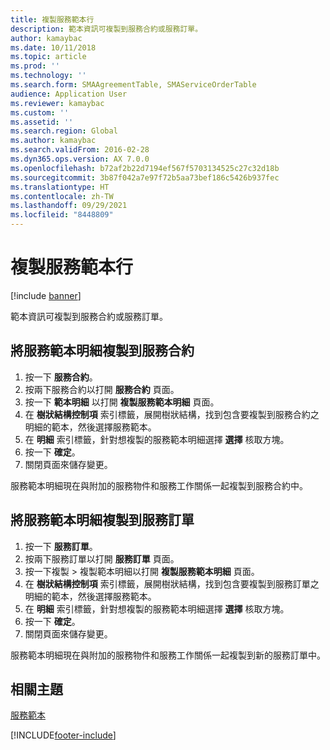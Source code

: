 ```yaml
---
title: 複製服務範本行
description: 範本資訊可複製到服務合約或服務訂單。
author: kamaybac
ms.date: 10/11/2018
ms.topic: article
ms.prod: ''
ms.technology: ''
ms.search.form: SMAAgreementTable, SMAServiceOrderTable
audience: Application User
ms.reviewer: kamaybac
ms.custom: ''
ms.assetid: ''
ms.search.region: Global
ms.author: kamaybac
ms.search.validFrom: 2016-02-28
ms.dyn365.ops.version: AX 7.0.0
ms.openlocfilehash: b72af2b22d7194ef567f5703134525c27c32d18b
ms.sourcegitcommit: 3b87f042a7e97f72b5aa73bef186c5426b937fec
ms.translationtype: HT
ms.contentlocale: zh-TW
ms.lasthandoff: 09/29/2021
ms.locfileid: "8448809"
---
```

# <a name="copy-service-templates-lines"></a>複製服務範本行 

[!include [banner](../includes/banner.md)]

範本資訊可複製到服務合約或服務訂單。

## <a name="copy-service-template-lines-into-a-service-agreement"></a>將服務範本明細複製到服務合約

1. 按一下 **服務合約**。
2. 按兩下服務合約以打開 **服務合約** 頁面。
3. 按一下 **範本明細** 以打開 **複製服務範本明細** 頁面。
4. 在 **樹狀結構控制項** 索引標籤，展開樹狀結構，找到包含要複製到服務合約之明細的範本，然後選擇服務範本。
5. 在 **明細** 索引標籤，針對想複製的服務範本明細選擇 **選擇** 核取方塊。
6. 按一下 **確定**。
7. 關閉頁面來儲存變更。

服務範本明細現在與附加的服務物件和服務工作關係一起複製到服務合約中。

## <a name="copy-service-template-lines-into-a-service-order"></a>將服務範本明細複製到服務訂單

1. 按一下 **服務訂單**。
2. 按兩下服務訂單以打開 **服務訂單** 頁面。
3. 按一下複製 \> 複製範本明細以打開 **複製服務範本明細** 頁面。
4. 在 **樹狀結構控制項** 索引標籤，展開樹狀結構，找到包含要複製到服務訂單之明細的範本，然後選擇服務範本。
5. 在 **明細** 索引標籤，針對想複製的服務範本明細選擇 **選擇** 核取方塊。
6. 按一下 **確定**。
7. 關閉頁面來儲存變更。

服務範本明細現在與附加的服務物件和服務工作關係一起複製到新的服務訂單中。 

## <a name="related-topics"></a>相關主題

[服務範本](service-template.md)




[!INCLUDE[footer-include](../../includes/footer-banner.md)]